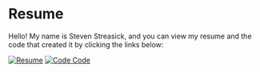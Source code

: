 # Resume
Hello! My name is Steven Streasick, and you can view my resume and the code that created it by clicking the links below:

[![Resume](https://img.shields.io/badge/View-PDF-blue)](./Resume.pdf)
[![Code Code](https://img.shields.io/badge/View-Code-blue)](./src/main/java/com/Resume/Resume.java)
